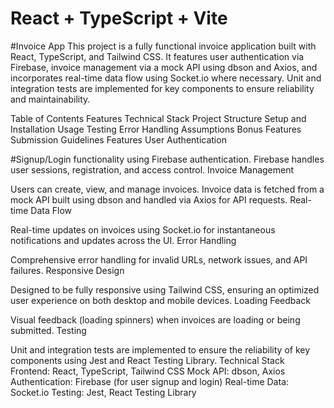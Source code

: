 # React + TypeScript + Vite
#Invoice App
This project is a fully functional invoice application built with React, TypeScript, and Tailwind CSS. It features user authentication via Firebase, invoice management via a mock API using dbson and Axios, and incorporates real-time data flow using Socket.io where necessary. Unit and integration tests are implemented for key components to ensure reliability and maintainability.

Table of Contents
Features
Technical Stack
Project Structure
Setup and Installation
Usage
Testing
Error Handling
Assumptions
Bonus Features
Submission Guidelines
Features
User Authentication

#Signup/Login functionality using Firebase authentication.
Firebase handles user sessions, registration, and access control.
Invoice Management

Users can create, view, and manage invoices.
Invoice data is fetched from a mock API built using dbson and handled via Axios for API requests.
Real-time Data Flow

Real-time updates on invoices using Socket.io for instantaneous notifications and updates across the UI.
Error Handling

Comprehensive error handling for invalid URLs, network issues, and API failures.
Responsive Design

Designed to be fully responsive using Tailwind CSS, ensuring an optimized user experience on both desktop and mobile devices.
Loading Feedback

Visual feedback (loading spinners) when invoices are loading or being submitted.
Testing

Unit and integration tests are implemented to ensure the reliability of key components using Jest and React Testing Library.
Technical Stack
Frontend: React, TypeScript, Tailwind CSS
Mock API: dbson, Axios
Authentication: Firebase (for user signup and login)
Real-time Data: Socket.io
Testing: Jest, React Testing Library